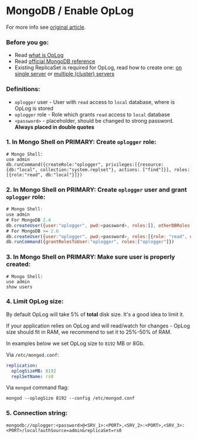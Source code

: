 MongoDB / Enable OpLog
======

For more info see [original article](https://veliovgroup.com/article/2qsjtNf8NSB9XxZDh/mongodb-replica-set-with-oplog).

### Before you go:
 - Read [what is OpLog](http://www.briancarpio.com/2012/04/21/mongodb-the-oplog-explain/)
 - Read [official MongoDB reference](https://docs.mongodb.com/manual/core/replica-set-oplog/)
 - Existing ReplicaSet is required for OpLog, read how to create one: [on single server](https://github.com/VeliovGroup/ostrio/blob/master/tutorials/mongodb/single-server-replica-set.md) or [multiple (cluster) servers](https://github.com/VeliovGroup/ostrio/blob/master/tutorials/mongodb/multiple-server-replica-set.md)

### Definitions:
 - `oplogger` user - User with `read` access to `local` database, where is OpLog is stored
 - `oplogger` role - Role which grants `read` access to `local` database
 - `<password>` - placeholder, should be changed to strong password. __Always placed in double quotes__

### 1. In Mongo Shell on PRIMARY: Create `oplogger` role:
```shell
# Mongo Shell:
use admin
db.runCommand({createRole:"oplogger", privileges:[{resource: {db:"local", collection:"system.replset"}, actions: ["find"]}], roles:[{role:"read", db:"local"}]})
```

### 2. In Mongo Shell on PRIMARY: Create `oplogger` user and grant `oplogger` role:
```javascript
# Mongo Shell:
use admin
# For MongoDB 2.4
db.createUser({user:"oplogger", pwd:<password>, roles:[], otherDBRoles:{local:["read"]}})
# For MongoDB >= 2.6
db.createUser({user:"oplogger", pwd:<password>, roles:[{role: "read", db: "local"}]})
db.runCommand({grantRolesToUser:"oplogger", roles:["oplogger"]})
```

### 3. In Mongo Shell on PRIMARY: Make sure user is properly created:
```shell
# Mongo Shell:
use admin
show users
```

### 4. Limit OpLog size:
By default OpLog will take 5% of __total__ disk size. It's a good idea to limit it.

If your application relies on OpLog and will read/watch for changes - OpLog size should fit in RAM, we recommend to set it to 25%-50% of RAM.

In examples below we set OpLog size to `8192` MB or 8Gb.

Via `/etc/mongod.conf`:
```yaml
replication:
  oplogSizeMB: 8192
  replSetName: rs0
```

Via `mongod` command flag:
```shell
mongod --oplogSize 8192 --config /etc/mongod.conf
```

### 5. Connection string:
```plain
mongodb://oplogger:<password>@<SRV_1>:<PORT>,<SRV_2>:<PORT>,<SRV_3>:<PORT>/local?authSource=admin&replicaSet=rs0
```
